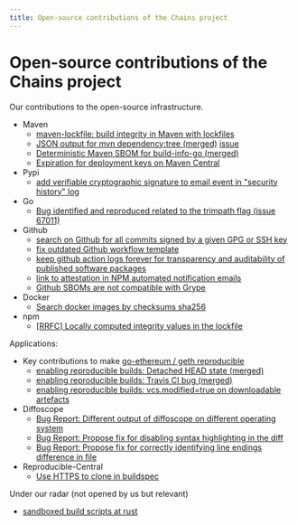 ```yaml
---
title: Open-source contributions of the Chains project
---
```


# Open-source contributions of the Chains project

Our contributions to the open-source infrastructure.

* Maven
  * [maven-lockfile: build integrity in Maven with lockfiles](https://github.com/chains-project/maven-lockfile/)
  * [JSON output for mvn dependency:tree (merged)](https://github.com/apache/maven-dependency-plugin/pull/391) [issue](https://issues.apache.org/jira/browse/MDEP-799) 
  * [Deterministic Maven SBOM for build-info-go (merged)](https://github.com/jfrog/build-info-go/pull/258)
  * [Expiration for deployment keys on Maven Central](https://community.sonatype.com/t/add-support-for-expiration-for-access-tokens-in-nexus/12501)
* Pypi
  * [add verifiable cryptographic signature to email event in "security history" log](https://github.com/pypi/warehouse/issues/15974)
* Go
  * [Bug identified and reproduced related to the trimpath flag (issue 67011)](https://github.com/golang/go/issues/67011)
* Github
  * [search on Github for all commits signed by a given GPG or SSH key](https://github.com/orgs/community/discussions/112411)
  * [fix outdated Github workflow template](https://github.com/actions/starter-workflows/pull/2347)
  * [keep github action logs forever for transparency and auditability of published software packages](https://github.com/orgs/community/discussions/123969)
  * [link to attestation in NPM automated notification emails](https://github.com/orgs/community/discussions/122114)
  * [Github SBOMs are not compatible with Grype](https://github.com/orgs/community/discussions/131104)   
* Docker
  * [Search docker images by checksums sha256](https://github.com/docker/roadmap/issues/663)
* npm
  * [[RRFC] Locally computed integrity values in the lockfile](https://github.com/npm/rfcs/issues/757)

Applications:
* Key contributions to make [go-ethereum / geth reproducible](https://github.com/ethereum/go-ethereum/issues/28987)
  * [enabling reproducible builds: Detached HEAD state (merged)](https://github.com/ethereum/go-ethereum/pull/30320)
  * [enabling reproducible builds: Travis CI bug (merged)](https://github.com/ethereum/go-ethereum/pull/30319)
  * [enabling reproducible builds: vcs.modified=true on downloadable artefacts](https://github.com/ethereum/go-ethereum/issues/30324)
* Diffoscope
  * [Bug Report: Different output of diffoscope on different operating system](https://lists.reproducible-builds.org/pipermail/diffoscope/2024-August/002788.html)
  * [Bug Report: Propose fix for disabling syntax highlighting in the diff](https://lists.reproducible-builds.org/pipermail/diffoscope/2024-August/002783.html)
  * [Bug Report: Propose fix for correctly identifying line endings difference in file](https://lists.reproducible-builds.org/pipermail/diffoscope/2025-January/002811.html)
* Reproducible-Central
  * [Use HTTPS to clone in buildspec](https://github.com/jvm-repo-rebuild/reproducible-central/pull/768)

Under our radar (not opened by us but relevant)
* [sandboxed build scripts at rust](https://github.com/rust-lang/rust-project-goals/issues/108)
